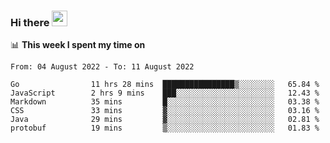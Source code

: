 ### Hi there <a href="https://www.gautamkrishnar.com/"><img src="https://media.giphy.com/media/hvRJCLFzcasrR4ia7z/giphy.gif" width="25px"></a>

📊 **This week I spent my time on**

<!--START_SECTION:waka-->

```text
From: 04 August 2022 - To: 11 August 2022

Go                11 hrs 28 mins  ████████████████▒░░░░░░░░   65.84 %
JavaScript        2 hrs 9 mins    ███░░░░░░░░░░░░░░░░░░░░░░   12.43 %
Markdown          35 mins         █░░░░░░░░░░░░░░░░░░░░░░░░   03.38 %
CSS               33 mins         ▓░░░░░░░░░░░░░░░░░░░░░░░░   03.16 %
Java              29 mins         ▓░░░░░░░░░░░░░░░░░░░░░░░░   02.81 %
protobuf          19 mins         ▒░░░░░░░░░░░░░░░░░░░░░░░░   01.83 %
```

<!--END_SECTION:waka-->
